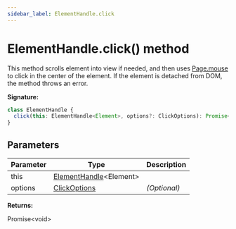 ```yaml
---
sidebar_label: ElementHandle.click
---
```


# ElementHandle.click() method

This method scrolls element into view if needed, and then uses [Page.mouse](./puppeteer.page.mouse.md) to click in the center of the element. If the element is detached from DOM, the method throws an error.

**Signature:**

```typescript
class ElementHandle {
  click(this: ElementHandle<Element>, options?: ClickOptions): Promise<void>;
}
```

## Parameters

| Parameter | Type                                                         | Description       |
| --------- | ------------------------------------------------------------ | ----------------- |
| this      | [ElementHandle](./puppeteer.elementhandle.md)&lt;Element&gt; |                   |
| options   | [ClickOptions](./puppeteer.clickoptions.md)                  | <i>(Optional)</i> |

**Returns:**

Promise&lt;void&gt;
